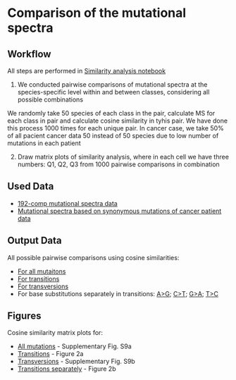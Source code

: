 # Comparison of the mutational spectra

## Workflow

All steps are performed in [Similarity analysis notebook](./similarity_jack.ipynb)

1. We conducted pairwise comparisons of mutational spectra at the species-specific level within and between classes, considering all possible combinations

We randomly take 50 species of each class in the pair, calculate MS for each class in pair and calculate cosine similarity in tyhis pair. We have done this process 1000 times for each unique pair. In cancer case, we take 50% of all pacient cancer data 50 instead of 50 species due to low number of mutations in each patient

2. Draw matrix plots of similarity analysis, where in each cell we have three numbers: Q1, Q2, Q3 from 1000 pairwise comparisons in combination 


## Used Data

- [192-comp mutational spectra data](../1data_derivation/dataset/MutSpecVertebrates192.csv.gz)
- [Mutational spectra based on synonymous mutations of cancer patient data](../0cancer/data/human_cancer_spectra_patient_specific_syn.csv)

## Output Data 

All possible pairwise comparisons using cosine similarities:

- [For all mutaitons](./data/CosSimAll.csv)
- [For transitions](./data/CosSimTS.csv)
- [For transversions](./data/CosSimTV.csv)
- For base substitutions separately in transitions: [A>G](./data/CosSimA%3EG.csv); [C>T](./data/CosSimC%3ET.csv); [G>A](./data/CosSimG%3EA.csv); [T>C](./data/CosSimT%3EC.csv)

## Figures 

Cosine similarity matrix plots for:

- [All mutations](./figures/Jackknife_SimilarityAll.pdf) - Supplementary Fig. S9a
- [Transitions](./figures/Jackknife_SimilarityTS.pdf) - Figure 2a
- [Transversions](./figures/Jackknife_SimilarityTV.pdf) - Supplementary Fig. S9b
- [Transitions separately](./figures/Jackknife_SimilarityTS_Separate.pdf) - Figure 2b
